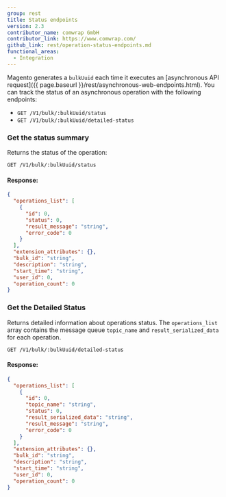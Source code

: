 ```yaml
---
group: rest
title: Status endpoints
version: 2.3
contributor_name: comwrap GmbH
contributor_link: https://www.comwrap.com/
github_link: rest/operation-status-endpoints.md
functional_areas:
  - Integration
---
```


Magento generates a `bulkUuid` each time it executes an [asynchronous API request]({{ page.baseurl }}/rest/asynchronous-web-endpoints.html). You can track the status of an asynchronous operation with the following endpoints:

* `GET /V1/bulk/:bulkUuid/status`
* `GET /V1/bulk/:bulkUuid/detailed-status` 


### Get the status summary

Returns the status of the operation:

```
GET /V1/bulk/:bulkUuid/status
```

#### Response:

```json
{
  "operations_list": [
    {
      "id": 0,
      "status": 0,
      "result_message": "string",
      "error_code": 0
    }
  ],
  "extension_attributes": {},
  "bulk_id": "string",
  "description": "string",
  "start_time": "string",
  "user_id": 0,
  "operation_count": 0
}
```

### Get the Detailed Status

Returns detailed information about operations status. The `operations_list` array contains the message queue `topic_name` and `result_serialized_data` for each operation.
 
```
GET /V1/bulk/:bulkUuid/detailed-status
```

#### Response:

```json
{
  "operations_list": [
    {
      "id": 0,
      "topic_name": "string",
      "status": 0,
      "result_serialized_data": "string",
      "result_message": "string",
      "error_code": 0
    }
  ],
  "extension_attributes": {},
  "bulk_id": "string",
  "description": "string",
  "start_time": "string",
  "user_id": 0,
  "operation_count": 0
}
```
